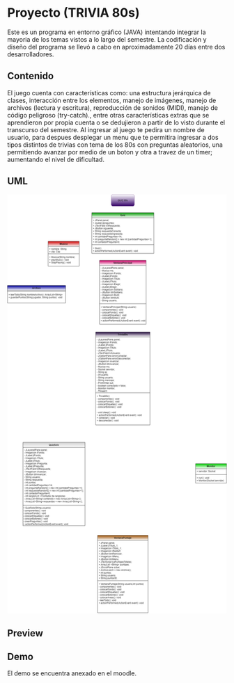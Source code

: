 # Proyecto (TRIVIA 80s)
Este es un programa en entorno gráfico (JAVA) intentando integrar la mayoria de los temas vistos a lo largo del semestre. La codificación y diseño del programa se llevó a cabo en aproximadamente 20 días entre dos desarrolladores.
## Contenido
El juego cuenta con características como: una estructura jerárquica de clases, interacción entre los elementos, manejo de imágenes, manejo de archivos (lectura y escritura), reproducción de sonidos (MIDI), manejo de código peligroso (try-catch)., entre otras características extras que se aprendieron por propia cuenta o se dedujieron a partir de lo visto durante el transcurso del semestre.
Al ingresar al juego te pedira un nombre de usuario, para despues desplegar un menu que te permitira ingresar a dos tipos distintos de trivias con tema de los 80s con preguntas aleatorios, una permitiendo avanzar por medio de un boton y otra a travez de un timer; aumentando el nivel de dificultad.
## UML
![](imagenes/UML.png)
## Preview
## Demo
El demo se encuentra anexado en el moodle.
